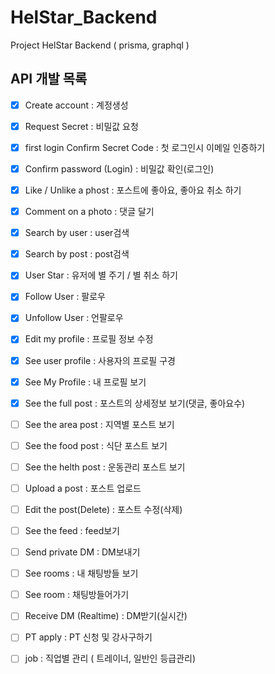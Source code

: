 # HelStar_Backend
Project HelStar Backend ( prisma, graphql )

## API 개발 목록 

- [x] Create account : 계정생성
- [x] Request Secret : 비밀값 요청
- [x] first login Confirm Secret Code : 첫 로그인시 이메일 인증하기
- [x] Confirm password (Login) : 비밀값 확인(로그인)
- [x] Like / Unlike a phost : 포스트에 좋아요, 좋아요 취소 하기
- [x] Comment on a photo : 댓글 달기 
- [x] Search by user : user검색
- [x] Search by post : post검색 
- [x] User Star : 유저에 별 주기 / 별 취소 하기
- [x] Follow User : 팔로우
- [x] Unfollow User : 언팔로우
- [x] Edit my profile : 프로필 정보 수정 
- [x] See user profile : 사용자의 프로필 구경 
- [x] See My Profile : 내 프로필 보기
- [x] See the full post : 포스트의 상세정보 보기(댓글, 좋아요수)
- [ ] See the area post : 지역별 포스트 보기 
- [ ] See the food post : 식단 포스트 보기 
- [ ] See the helth post : 운동관리 포스트 보기 
- [ ] Upload a post : 포스트 업로드
- [ ] Edit the post(Delete) : 포스트 수정(삭제) 
- [ ] See the feed : feed보기 
- [ ] Send private DM : DM보내기
- [ ] See rooms : 내 채팅방들 보기
- [ ] See room : 채팅방들어가기
- [ ] Receive DM (Realtime) : DM받기(실시간)
- [ ] PT apply : PT 신청 및 강사구하기 
- [ ] job : 직업별 관리 ( 트레이너, 일반인 등급관리)
 